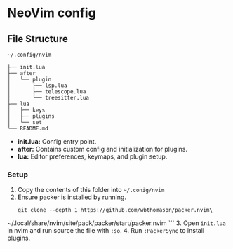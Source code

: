 # NeoVim config

## File Structure
```
~/.config/nvim

├── init.lua
├── after
│   └── plugin
│       ├── lsp.lua
│       ├── telescope.lua
│       └── treesitter.lua
├── lua
│   ├── keys
│   ├── plugins
│   └── set
└── README.md
```

- **init.lua:** Config entry point.
- **after:** Contains custom config and initialization for plugins.
- **lua:** Editor preferences, keymaps, and plugin setup.


### Setup

1. Copy the contents of this folder into `~/.conig/nvim`
2. Ensure packer is installed by running.
      ```
      git clone --depth 1 https://github.com/wbthomason/packer.nvim\
 ~/.local/share/nvim/site/pack/packer/start/packer.nvim
      ```
3. Open `init.lua` in nvim and run source the file with `:so`.
4. Run `:PackerSync` to install plugins.
